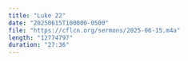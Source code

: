 ```yaml
---
title: "Luke 22"
date: "20250615T100000-0500"
file: "https://cflcn.org/sermons/2025-06-15.m4a"
length: "12774797"
duration: "27:36"
---
```

